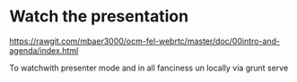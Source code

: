 # Watch the presentation

<https://rawgit.com/mbaer3000/ocm-fel-webrtc/master/doc/00intro-and-agenda/index.html>

To watchwith presenter mode and in all fanciness un locally via grunt serve
